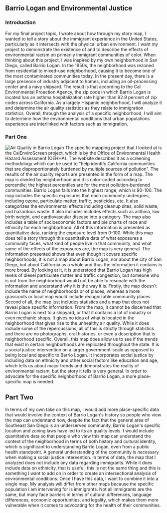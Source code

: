 ## Barrio Logan and Environmental Justice


### Introduction

For my final project topic, I wrote about how through my story map, I wanted to tell a story about the immigrant experience in the United States, particularly as it intersects with the physical urban environment. I want my project to demonstrate the existence of and to describe the effects of environmental racism on primarily immigrant communities of color. When thinking about this project, I was inspired by my own neighborhood in San Diego, called Barrio Logan. In the 1950s, the neighborhood was rezoned from residential to mixed-use neighborhood, causing it to become one of the most contaminated communities today. In the present day, there is a large presence of industry adjacent to homes, including an oil-processing center and a navy shipyard. The result is that according to the Cal Environmental Proection Agency, the zip code in which Barrio Logan is located has an asthma hospitalization rate higher than 92.9 percent of zip codes across California. As a largely Hispanic neighborhood, I will analyze it and determine the air quality statistics as they relate to immigration statistics. Overall, through the analysis of a specific neighborhood, I will aim to determine how the environmental conditions that urban populations experience are interlinked with factors such as immigration.

### Part One
![](2022-06-17(6).png "Air Quality in Barrio Logan")
The specific mapping project that I looked at is the CalEnviroScreen project, which is by the Office of Environmental Health Hazard Assessment (OEHHA). The website describes it as a screening methodology which can be used to "help identify California communities that are disproportionately burdened by multiple sources of pollution". The results of the air quality reports are presented in the form of a map. The map is divided by neighborhood and it is color-coded according to percentile; the highest percentiles are for the most pollution-burdened communities. Barrio Logan falls into the highest range, which is 90-100. The map includes the specific exposures that each community undergoes, including ozone, particulate matter, traffic, pesticides, etc. It also categorizes the environmental effects including cleanup sites, solid waste, and hazardous waste. It also includes includes effects such as asthma, low birth weight, and cardiovascular disease into a category. The map also includes a table of socioeconomic factors and pie charts of race and ethnicity for each neighborhood. All of this information is presented as quantitative data, ranking the exposure level from 0-100. 
While this map does tell a story through this quantitative data of what exposures a community faces, what kind of people live in that community, and what some of the effects of the exposures are, the map is very general. The information presented shows that even though it covers specific neighborhoods, it is not a map about Barrio Logan, nor about the city of San Diego, but about California as a whole and thus the information it contains is more broad. By looking at it, it is understood that Barrio Logan has high levels of diesel particulate matter and traffic congestion, but someone who is not from the neighborhood would not be able to resonate with the information and understand why it is the way it is. Firstly, the map doesn't include the name of neighborhoods or of places, whereas a more grassroots or local map would include recognizable community places. Second of all, the map just includes statistics and a map that does not reveal place specific information. From the map, it cannot be discerned that Barrio Logan is next to a shipyard, or that it contains a lot of industry or even mechanic shops. It gives no idea of what is located in the neighborhood that gives rise to the unhealthy air quality. While it does include some of the repercussions, all of this is strictly through statistics and there are no photographs, oral histories, or even a description that is neighborhood specific. 
Overall, this map does allow us to see if the trends that exist in certain neighborhoods are replicated throughout the state. It is a social justice intervention on a larger government-scale as opposed to being local and specific to Barrio Logan. It incorporates social justice by including data on ethnicity and other social factors like education and age, which tells us about major trends and demonstrates the reality of environmental racism, but the story it tells is very general. In order to advocate for the specific neighborhood of Barrio Logan, a more place-specific map is needed.

## Part Two
In terms of my own take on this map, I would add more place-specific data that would involve the context of Barrio Logan's history so people who view the map can understand how, despite the fact that the general area of Southeast San Diego is an underserved community, Barrio Logan's specific location and zoning laws have led to its air quality levels.
I would include quantitative data so that people who view this map can understand the context of the neighborhood in terms of both history and cultural identity, which is significant to understanding Barrio Logan, even from a public health standpoint. A general understanding of the community is necessary when making a social justice intervention.
In terms of data, the map that I analyzed does not include any data regarding immigrants. While it does include data on ethnicity, that is useful, this is not the same thing and this is something I want to add on in order to create an intersectional analysis of environmental conditions.
Once I have this data, I want to combine it into a single map. My analysis will differ from other maps because the specific population I am intervening for is immigrants. Not all immigrants are the same, but many face barriers in terms of cultural differences, language differences, economic opportunities, and legality, which makes them more vulnerable when it comes to advocating for the health of their communities. 
